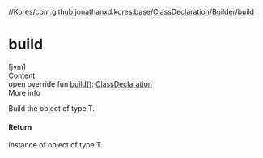 //[Kores](../../../index.md)/[com.github.jonathanxd.kores.base](../../index.md)/[ClassDeclaration](../index.md)/[Builder](index.md)/[build](build.md)



# build  
[jvm]  
Content  
open override fun [build](build.md)(): [ClassDeclaration](../index.md)  
More info  


Build the object of type T.



#### Return  


Instance of object of type T.

  



